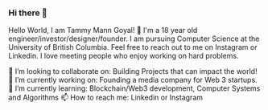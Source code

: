 ### Hi there 👋

<!--
**tammymg1/tammymg1** is a ✨ _special_ ✨ repository because its `README.md` (this file) appears on your GitHub profile.

Here are some ideas to get you started:

- ⚡ Fun fact: ...
-->

Hello World, I am Tammy Mann Goyal! 👋
I'm a 18 year old engineer/investor/designer/founder. I am pursuing Computer Science at the University of British Columbia. Feel free to reach out to me on Instagram  or Linkedin. I love meeting people who enjoy working on hard problems.

👯 I’m looking to collaborate on: Building Projects that can impact the world!
🔭 I’m currently working on: Founding a media company for Web 3 startups.
🌱 I’m currently learning: Blockchain/Web3 development, Computer Systems and Algorithms
📫 How to reach me: Linkedin or Instagram
